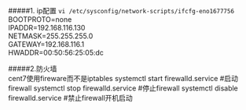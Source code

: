 #####1. ip配置
`vi /etc/sysconfig/network-scripts/ifcfg-eno1677756`  
BOOTPROTO=none  
IPADDR=192.168.116.130  
NETMASK=255.255.255.0  
GATEWAY=192.168.116.1  
HWADDR=00:50:56:25:05:dc  

#####2.防火墙  
cent7使用fireware而不是iptables
systemctl start firewalld.service	#启动firewall
systemctl stop firewalld.service	#停止firewall
systemctl disable firewalld.service	#禁止firewall开机启动
